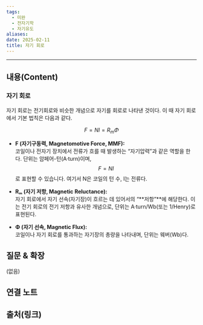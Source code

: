 ```yaml
---
tags:
  - 미완
  - 전자기학
  - 자기유도
aliases: 
date: 2025-02-11
title: 자기 회로
---
```


---

## 내용(Content)

### 자기 회로

자기 회로는 전기회로와 비슷한 개념으로 자기를 회로로 나타낸 것이다. 이 때 자기 회로에서 기본 법칙은 다음과 같다.

$$
F = NI = R_{m}\Phi
$$

- **F (자기구동력, Magnetomotive Force, MMF):**  
	코일이나 전자기 장치에서 전류가 흐를 때 발생하는 “자기압력”과 같은 역할을 한다. 단위는 암페어-턴(A·turn)이며,
$$
F = NI
$$
    로 표현할 수 있습니다. 여기서 N은 코일의 턴 수, I는 전류다.
    
- **Rₘ (자기 저항, Magnetic Reluctance):**  
    자기 회로에서 자기 선속(자기장)이 흐르는 데 있어서의 “**저항”**에 해당한다. 이는 전기 회로의 전기 저항과 유사한 개념으로, 단위는 A·turn/Wb(또는 1/Henry)로 표현된다.
    
- **Φ (자기 선속, Magnetic Flux):**  
    코일이나 자기 회로를 통과하는 자기장의 총량을 나타내며, 단위는 웨버(Wb)다.



## 질문 & 확장

(없음)

## 연결 노트

## 출처(링크)





